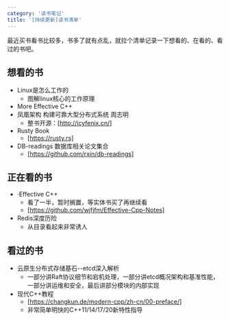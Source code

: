```yaml
---
category: '读书笔记'
title: '[持续更新]读书清单'
---
```


最近买书看书比较多，书多了就有点乱，就拉个清单记录一下想看的、在看的、看过的书吧。

## 想看的书

- Linux是怎么工作的
  - 图解linux核心的工作原理
- More Effective C++
- 凤凰架构 构建可靠大型分布式系统 周志明
  - 整书开源：[http://icyfenix.cn/]
- Rusty Book
  - [https://rusty.rs]
- DB-readings 数据库相关论文集合
  - [https://github.com/rxin/db-readings]

## 正在看的书

- ·Effective C++
  - 看了一半，暂时搁置，等实体书买了再继续看
  - [https://github.com/wjfjfm/Effective-Cpp-Notes]
- Redis深度历险
  - 从目录看起来非常诱人

## 看过的书

- 云原生分布式存储基石--etcd深入解析
  - 一部分讲Raft协议细节和宕机处理，一部分讲etcd概况架构和基准性能，一部分讲运维和安全，最后讲部分模块的内部实现
- 现代C++教程
  - [https://changkun.de/modern-cpp/zh-cn/00-preface/]
  - 非常简单明快的C++11/14/17/20新特性指导
